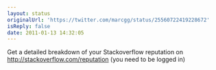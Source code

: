 ```yaml
---
layout: status
originalUrl: 'https://twitter.com/marcgg/status/25560722419228672'
isReply: false
date: 2011-01-13 14:32:05
---
```


Get a detailed breakdown of your Stackoverflow reputation on http://stackoverflow.com/reputation (you need to be logged in)
